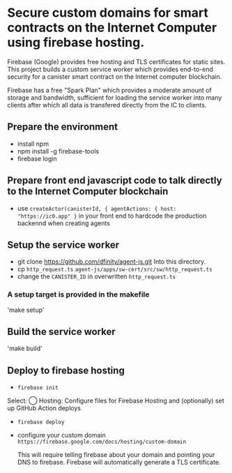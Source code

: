 # Secure custom domains for smart contracts on the Internet Computer using firebase hosting.

Firebase (Google) provides free hosting and TLS certificates for static sites.
This project builds a custom service worker which provides end-to-end security
for a canister smart contract on the Internet computer blockchain.

Firebase has a free "Spark Plan" which provides a moderate amount of
storage and bandwidth, sufficient for loading the service worker into many
clients after which all data is transfered directly from the IC to clients.

## Prepare the environment
* install npm
* npm install -g firebase-tools
* firebase login

## Prepare front end javascript code to talk directly to the Internet Computer blockchain
* use `createActor(canisterId, { agentActions: { host: "https://ic0.app" }` in your front end to hardcode the production backennd when creating agents

## Setup the service worker
* git clone https://github.com/dfinity/agent-js.git
  Into this directory.
* cp `http_request.ts` `agent-js/apps/sw-cert/src/sw/http_request.ts`
* change the `CANISTER_ID` in overwritten `http_request.ts`

### A setup target is provided in the makefile
'make setup'

## Build the service worker
'make build'

## Deploy to firebase hosting
* `firebase init`

 Select:
 ◯ Hosting: Configure files for Firebase Hosting and (optionally) set up GitHub Action deploys

* `firebase deploy`
* configure your custom domain `https://firebase.google.com/docs/hosting/custom-domain`

  This will require telling firebase about your domain and pointing your DNS to firebase.
  Firebase will automatically generate a TLS certificate.

